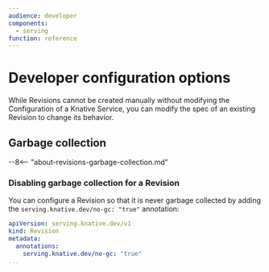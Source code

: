 ```yaml
---
audience: developer
components:
  - serving
function: reference
---
```


# Developer configuration options

While Revisions cannot be created manually without modifying the Configuration of a Knative Service, you can modify the spec of an existing Revision to change its behavior.

## Garbage collection

--8<-- "about-revisions-garbage-collection.md"

### Disabling garbage collection for a Revision

You can configure a Revision so that it is never garbage collected by adding the `serving.knative.dev/no-gc: "true"` annotation:

```yaml
apiVersion: serving.knative.dev/v1
kind: Revision
metadata:
  annotations:
    serving.knative.dev/no-gc: "true"
...
```
